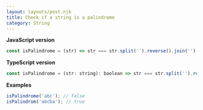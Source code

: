```yaml
---
layout: layouts/post.njk
title: Check if a string is a palindrome
category: String
---
```


**JavaScript version**

```js
const isPalindrome = (str) => str === str.split('').reverse().join('');
```

**TypeScript version**

```js
const isPalindrome = (str: string): boolean => str === str.split('').reverse().join('');
```

**Examples**

```js
isPalindrome('abc'); // false
isPalindrom('abcba'); // true
```
